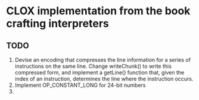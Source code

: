 # CLOX implementation from the book crafting interpreters

## TODO
1. Devise an encoding that compresses the line information for a series of instructions on the same line. Change writeChunk() to write this compressed form, and implement a getLine() function that, given the index of an instruction, determines the line where the instruction occurs.
2. Implement OP_CONSTANT_LONG for 24-bit numbers
3. 